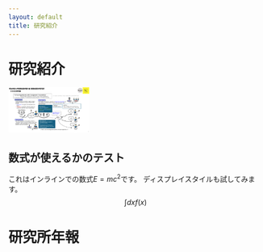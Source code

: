 ```yaml
---
layout: default
title: 研究紹介
---
```


# 研究紹介
<img src="assets/images/研究紹介（サンプル）v250319.png" width="160" height="90" alt="テスト" title="サンプル">

## 数式が使えるかのテスト
これはインラインでの数式$E=mc^2$です。
ディスプレイスタイルも試してみます。
$$\int dx f(x)$$

# 研究所年報
